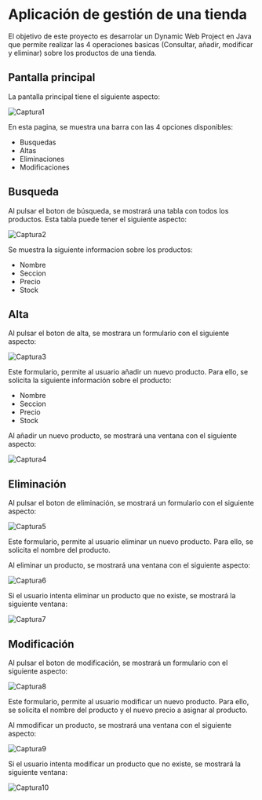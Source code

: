 # Aplicación de gestión de una tienda

El objetivo de este proyecto es desarrolar un Dynamic Web Project en Java que permite realizar las 4 operaciones basicas (Consultar, añadir, modificar y eliminar) sobre los productos de una tienda.

## Pantalla principal

La pantalla principal tiene el siguiente aspecto:

![Captura1](https://github.com/rmelgo/MASTER-VIEWNEXT-EN-DESARROLLO-JAVA-JEE-2-Proyecto-Tienda/assets/145989723/25963e18-1d7f-4073-afea-f132c3d80991)

En esta pagina, se muestra una barra con las 4 opciones disponibles:
- Busquedas
- Altas
- Eliminaciones
- Modificaciones

## Busqueda

Al pulsar el boton de búsqueda, se mostrará una tabla con todos los productos. Esta tabla puede tener el siguiente aspecto:

![Captura2](https://github.com/rmelgo/MASTER-VIEWNEXT-EN-DESARROLLO-JAVA-JEE-2-Proyecto-Tienda/assets/145989723/4ac62575-9707-47a4-8c5b-b87592b56249)

Se muestra la siguiente informacion sobre los productos:
- Nombre
- Seccion
- Precio
- Stock

## Alta

Al pulsar el boton de alta, se mostrara un formulario con el siguiente aspecto:

![Captura3](https://github.com/rmelgo/MASTER-VIEWNEXT-EN-DESARROLLO-JAVA-JEE-2-Proyecto-Tienda/assets/145989723/7708aeec-408b-4bc6-ba68-7072906e1c2b)

Este formulario, permite al usuario añadir un nuevo producto. Para ello, se solicita la siguiente información sobre el producto:
- Nombre
- Seccion
- Precio
- Stock

Al añadir un nuevo producto, se mostrará una ventana con el siguiente aspecto:

![Captura4](https://github.com/rmelgo/MASTER-VIEWNEXT-EN-DESARROLLO-JAVA-JEE-2-Proyecto-Tienda/assets/145989723/2a17b49d-d29d-49cf-8769-d5817296f974)

## Eliminación

Al pulsar el boton de eliminación, se mostrará un formulario con el siguiente aspecto:

![Captura5](https://github.com/rmelgo/MASTER-VIEWNEXT-EN-DESARROLLO-JAVA-JEE-2-Proyecto-Tienda/assets/145989723/4c434b1c-1d64-498d-ac06-e7977e8359f3)

Este formulario, permite al usuario eliminar un nuevo producto. Para ello, se solicita el nombre del producto.

Al eliminar un producto, se mostrará una ventana con el siguiente aspecto:

![Captura6](https://github.com/rmelgo/MASTER-VIEWNEXT-EN-DESARROLLO-JAVA-JEE-2-Proyecto-Tienda/assets/145989723/6afb8d4e-1a44-4417-9b04-128b872a5360)

Si el usuario intenta eliminar un producto que no existe, se mostrará la siguiente ventana:

![Captura7](https://github.com/rmelgo/MASTER-VIEWNEXT-EN-DESARROLLO-JAVA-JEE-2-Proyecto-Tienda/assets/145989723/e9c2bc9c-6045-4a8d-950d-35633dcc68ca)

## Modificación

Al pulsar el boton de modificación, se mostrará un formulario con el siguiente aspecto:

![Captura8](https://github.com/rmelgo/MASTER-VIEWNEXT-EN-DESARROLLO-JAVA-JEE-2-Proyecto-Tienda/assets/145989723/44f30d76-b66e-4c97-8cda-98e3cc10b424)

Este formulario, permite al usuario modificar un nuevo producto. Para ello, se solicita el nombre del producto y el nuevo precio a asignar al producto.

Al mmodificar un producto, se mostrará una ventana con el siguiente aspecto:

![Captura9](https://github.com/rmelgo/MASTER-VIEWNEXT-EN-DESARROLLO-JAVA-JEE-2-Proyecto-Tienda/assets/145989723/de85ec41-fe57-4ae5-ad35-0b22e7a4e90e)

Si el usuario intenta modificar un producto que no existe, se mostrará la siguiente ventana:

![Captura10](https://github.com/rmelgo/MASTER-VIEWNEXT-EN-DESARROLLO-JAVA-JEE-2-Proyecto-Tienda/assets/145989723/220c28ac-1c51-4b3c-862f-19920ba5a80c)


